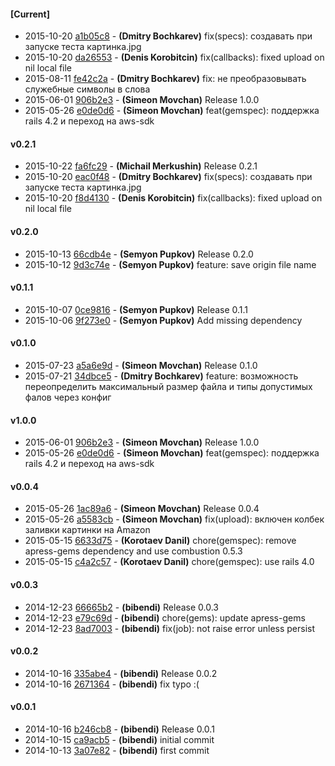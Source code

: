 
#### [Current]
 * 2015-10-20 [a1b05c8](../../commit/a1b05c8) - __(Dmitry Bochkarev)__ fix(specs): создавать при запуске теста картинка.jpg
 * 2015-10-20 [da26553](../../commit/da26553) - __(Denis Korobitcin)__ fix(callbacks): fixed upload on nil local file
 * 2015-08-11 [fe42c2a](../../commit/fe42c2a) - __(Dmitry Bochkarev)__ fix: не преобразовывать служебные символы в слова
 * 2015-06-01 [906b2e3](../../commit/906b2e3) - __(Simeon Movchan)__ Release 1.0.0
 * 2015-05-26 [e0de0d6](../../commit/e0de0d6) - __(Simeon Movchan)__ feat(gemspec): поддержка rails 4.2 и переход на aws-sdk

#### v0.2.1
 * 2015-10-22 [fa6fc29](../../commit/fa6fc29) - __(Michail Merkushin)__ Release 0.2.1
 * 2015-10-20 [eac0f48](../../commit/eac0f48) - __(Dmitry Bochkarev)__ fix(specs): создавать при запуске теста картинка.jpg
 * 2015-10-20 [f8d4130](../../commit/f8d4130) - __(Denis Korobitcin)__ fix(callbacks): fixed upload on nil local file

#### v0.2.0
 * 2015-10-13 [66cdb4e](../../commit/66cdb4e) - __(Semyon Pupkov)__ Release 0.2.0
 * 2015-10-12 [9d3c74e](../../commit/9d3c74e) - __(Semyon Pupkov)__ feature: save origin file name

#### v0.1.1
 * 2015-10-07 [0ce9816](../../commit/0ce9816) - __(Semyon Pupkov)__ Release 0.1.1
 * 2015-10-06 [9f273e0](../../commit/9f273e0) - __(Semyon Pupkov)__ Add missing dependency

#### v0.1.0
 * 2015-07-23 [a5a6e9d](../../commit/a5a6e9d) - __(Simeon Movchan)__ Release 0.1.0
 * 2015-07-21 [34dbce5](../../commit/34dbce5) - __(Dmitry Bochkarev)__ feature: возможность переопределить максимальный размер файла и типы допустимых фалов через конфиг

#### v1.0.0
 * 2015-06-01 [906b2e3](../../commit/906b2e3) - __(Simeon Movchan)__ Release 1.0.0
 * 2015-05-26 [e0de0d6](../../commit/e0de0d6) - __(Simeon Movchan)__ feat(gemspec): поддержка rails 4.2 и переход на aws-sdk

#### v0.0.4
 * 2015-05-26 [1ac89a6](../../commit/1ac89a6) - __(Simeon Movchan)__ Release 0.0.4
 * 2015-05-26 [a5583cb](../../commit/a5583cb) - __(Simeon Movchan)__ fix(upload): включен колбек заливки картинки на Amazon
 * 2015-05-15 [6633d75](../../commit/6633d75) - __(Korotaev Danil)__ chore(gemspec): remove apress-gems dependency and use combustion 0.5.3
 * 2015-05-15 [c4a2c57](../../commit/c4a2c57) - __(Korotaev Danil)__ chore(gemspec): use rails 4.0

#### v0.0.3
 * 2014-12-23 [66665b2](../../commit/66665b2) - __(bibendi)__ Release 0.0.3
 * 2014-12-23 [e79c69d](../../commit/e79c69d) - __(bibendi)__ chore(gems): update apress-gems
 * 2014-12-23 [8ad7003](../../commit/8ad7003) - __(bibendi)__ fix(job): not raise error unless persist

#### v0.0.2
 * 2014-10-16 [335abe4](../../commit/335abe4) - __(bibendi)__ Release 0.0.2
 * 2014-10-16 [2671364](../../commit/2671364) - __(bibendi)__ fix typo :(

#### v0.0.1
 * 2014-10-16 [b246cb8](../../commit/b246cb8) - __(bibendi)__ Release 0.0.1
 * 2014-10-15 [ca9acb5](../../commit/ca9acb5) - __(bibendi)__ initial commit
 * 2014-10-13 [3a07e82](../../commit/3a07e82) - __(bibendi)__ first commit
